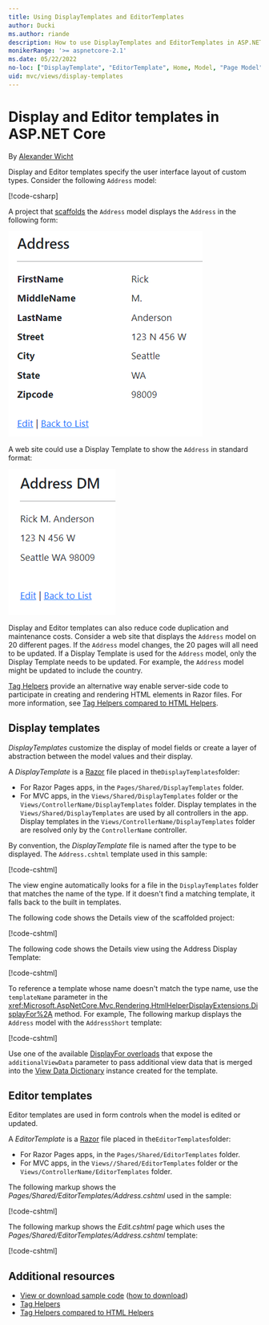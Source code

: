 ```yaml
---
title: Using DisplayTemplates and EditorTemplates
author: Ducki
ms.author: riande
description: How to use DisplayTemplates and EditorTemplates in ASP.NET Core.
monikerRange: '>= aspnetcore-2.1'
ms.date: 05/22/2022
no-loc: ["DisplayTemplate", "EditorTemplate", Home, Model, "Page Model", "Razor Pages"]
uid: mvc/views/display-templates
---
```


# Display and Editor templates in ASP.NET Core

By [Alexander Wicht](https://github.com/Ducki/)

Display and Editor templates specify the user interface layout of custom types. Consider the following `Address` model:

[!code-csharp[](display-templates/sample/Address.cs)]

A project that [scaffolds](xref:tutorials/razor-pages/model#scaffold-the-movie-model) the `Address` model displays the `Address` in the following form:

![view of default scaffolding layout of model](display-templates/_static/addr.png)

A web site could use a Display Template to show the `Address` in standard format:

![view of default scaffolding layout using Address template](display-templates/_static/addr2.png)

Display and Editor templates can also reduce code duplication and maintenance costs. Consider a web site that displays the `Address` model on 20 different pages. If the `Address` model changes, the 20 pages will all need to be updated. If a Display Template is used for the `Address` model, only the Display Template needs to be updated. For example, the `Address` model might be updated to include the country.

[Tag Helpers](xref:mvc/views/tag-helpers/intro) provide an alternative way enable server-side code to participate in creating and rendering HTML elements in Razor files. For more information, see [Tag Helpers compared to HTML Helpers](xref:mvc/views/tag-helpers/intro#tag-helpers-compared-to-html-helpers).

## Display templates

*DisplayTemplates* customize the display of model fields or create a layer of abstraction between the model values and their display.

A *DisplayTemplate* is a [Razor](xref:mvc/views/razor) file placed in the`DisplayTemplates`folder:

* For Razor Pages apps, in the `Pages/Shared/DisplayTemplates` folder.
* For MVC apps, in the `Views/Shared/DisplayTemplates` folder or the `Views/ControllerName/DisplayTemplates` folder. Display templates in the `Views/Shared/DisplayTemplates` are used by all controllers in the app. Display templates in the `Views/ControllerName/DisplayTemplates` folder are resolved only by the `ControllerName` controller.

By convention, the *DisplayTemplate* file is named after the type to be displayed. The `Address.cshtml` template used in this sample:

[!code-cshtml[](display-templates/sample/Pages/Shared/DisplayTemplates/Address.cshtml)]

The view engine automatically looks for a file in the `DisplayTemplates` folder that matches the name of the type. If it doesn't find a matching template, it falls back to the built in templates.

The following code shows the Details view of the scaffolded project:

[!code-cshtml[](display-templates/sample/Pages/Adr/Details.cshtml)]

The following code shows the Details view using the Address Display Template:

[!code-cshtml[](display-templates/sample/Pages/Adr2/Details.cshtml?highlight=15)]

To reference a template whose name doesn't match the type name, use the `templateName` parameter in the <xref:Microsoft.AspNetCore.Mvc.Rendering.HtmlHelperDisplayExtensions.DisplayFor%2A> method. For example, The following markup displays the `Address` model with the `AddressShort` template:

[!code-cshtml[](display-templates/sample/Pages/Adr2/DetailsCC.cshtml?highlight=15)]

Use one of the available [DisplayFor overloads](xref:Microsoft.AspNetCore.Mvc.Rendering.HtmlHelperDisplayExtensions.DisplayFor*#overloads) that expose the `additionalViewData` parameter to pass additional view data that is merged into the [View Data Dictionary](xref:mvc/views/overview#viewdata) instance created for the template.

## Editor templates

Editor templates are used in form controls when the model is edited or updated.

A *EditorTemplate* is a [Razor](xref:mvc/views/razor) file placed in the`EditorTemplates`folder:

* For Razor Pages apps, in the `Pages/Shared/EditorTemplates` folder.
* For MVC apps, in the `Views//Shared/EditorTemplates` folder or the `Views/ControllerName/EditorTemplates` folder.

The following markup shows the *Pages/Shared/EditorTemplates/Address.cshtml* used in the sample:

[!code-cshtml[](display-templates/sample/Pages/Shared/EditorTemplates/Address.cshtml)]

The following markup shows the *Edit.cshtml* page which uses the *Pages/Shared/EditorTemplates/Address.cshtml* template:

[!code-cshtml[](display-templates/sample/Pages/Adr2/Edit.cshtml?highlight=17)]

## Additional resources

* [View or download sample code](https://github.com/dotnet/AspNetCore.Docs/tree/main/aspnetcore/mvc/views/display-templates/sample) ([how to download](xref:index#how-to-download-a-sample))
* [Tag Helpers](xref:mvc/views/tag-helpers/intro)
* [Tag Helpers compared to HTML Helpers](xref:mvc/views/tag-helpers/intro#tag-helpers-compared-to-html-helpers)
